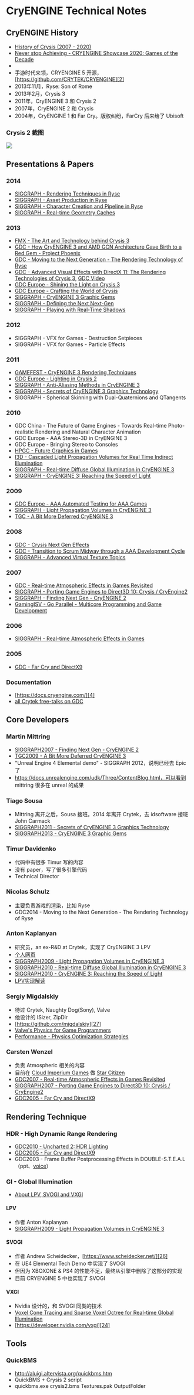 # CryENGINE Technical Notes


## CryENGINE History

 * [History of Crysis (2007 - 2020)][1]
 * [Never stop Achieving - CRYENGINE Showcase 2020: Games of the Decade][30]
 * 
 * 手游时代来领，CRYENGINE 5 开源，[https://github.com/CRYTEK/CRYENGINE][2]
 * 2013年11月，Ryse: Son of Rome
 * 2013年2月，Crysis 3
 * 2011年，CryENGINE 3 和 Crysis 2
 * 2007年，CryENGINE 2 和 Crysis
 * 2004年，CryENGINE 1 和 Far Cry。版权纠纷，FarCry 后来给了 Ubisoft

### Crysis 2 截图

![](images/2020_08_08_cryengine_technical_notes/crysis2.png)


## Presentations & Papers

### 2014

 * [SIGGRAPH - Rendering Techniques in Ryse][45]
 * [SIGGRAPH - Asset Production in Ryse][44]
 * [SIGGRAPH - Character Creation and Pipeline in Ryse][46]
 * [SIGGRAPH - Real-time Geometry Caches][49]

### 2013

 * [FMX - The Art and Technology behind Crysis 3][14]
 * [GDC - How CryENGINE 3 and AMD GCN Architecture Gave Birth to a Red Gem - Project Phoenix][48]
 * [GDC - Moving to the Next Generation - The Rendering Technology of Ryse][15]
 * [GDC - Advanced Visual Effects with DirectX 11: The Rendering Technologies of Crysis 3][16], [GDC Video][17]
 * [GDC Europe - Shining the Light on Crysis 3][18]
 * [GDC Europe - Crafting the World of Crysis][47]
 * [SIGGRAPH - CryENGINE 3 Graphic Gems][19]
 * [SIGGRAPH - Defining the Next Next-Gen][31]
 * [SIGGRAPH - Playing with Real-Time Shadows][20]

### 2012

 * SIGGRAPH - VFX for Games - Destruction Setpieces
 * SIGGRAPH - VFX for Games - Particle Effects

### 2011

 * [GAMEFEST - CryENGINE 3 Rendering Techniques][10]
 * [GDC Europe - Lighting in Crysis 2][11]
 * [SIGGRAPH - Anti-Aliasing Methods in CryENGINE 3][12]
 * [SIGGRAPH - Secrets of CryENGINE 3 Graphics Technology][13]
 * SIGGRAPH - Spherical Skinning with Dual-Quaternions and QTangents

### 2010

 * GDC China - The Future of Game Engines - Towards Real-time Photo-realistic Rendering and Natural Character Animation
 * GDC Europe - AAA Stereo-3D in CryENGINE 3
 * GDC Europe - Bringing Stereo to Consoles
 * [HPGC - Future Graphics in Games][34]
 * [I3D - Cascaded Light Propagation Volumes for Real Time Indirect Illumination][8]
 * [SIGGRAPH - Real-time Diffuse Global Illumination in CryENGINE 3][33]
 * [SIGGRAPH - CryENGINE 3: Reaching the Speed of Light][9]

### 2009

 * [GDC Europe - AAA Automated Testing for AAA Games][41]
 * [SIGGRAPH - Light Propagation Volumes in CryENGINE 3][5]
 * [TGC - A Bit More Deferred CryENGINE 3][6]

### 2008

 * [GDC - Crysis Next Gen Effects][36]
 * [GDC - Transition to Scrum Midway through a AAA Development Cycle][40]
 * [SIGGRAPH - Advanced Virtual Texture Topics][32]

### 2007

 * [GDC - Real-time Atmospheric Effects in Games Revisited][42]
 * [SIGGRAPH - Porting Game Engines to Direct3D 10: Crysis / CryEngine2][35]
 * [SIGGRAPH - Finding Next Gen - CryENGINE 2][3]
 * [GamingISV - Go Parallel - Multicore Programming and Game Development][39]

### 2006

 * [SIGGRAPH - Real-time Atmospheric Effects in Games][38]

### 2005

 * [GDC - Far Cry and DirectX9][37]

### Documentation

 * [https://docs.cryengine.com/][4]
 * [all Crytek free-talks on GDC][7]


## Core Developers

### Martin Mittring

 * [SIGGRAPH2007 - Finding Next Gen - CryENGINE 2][3]
 * [TGC2009 - A Bit More Deferred CryENGINE 3][6]
 * "Unreal Engine 4 Elemental demo" - SIGGRAPH 2012，说明已经去 Epic 了
 * https://docs.unrealengine.com/udk/Three/ContentBlog.html，可以看到 mittring 很多在 unreal 的成果

### Tiago Sousa

 * Mittring 离开之后，Sousa 接班。2014 年离开 Crytek，去 idsoftware 接班 John Carmack
 * [SIGGRAPH2011 - Secrets of CryENGINE 3 Graphics Technology][13]
 * [SIGGRAPH2013 - CryENGINE 3 Graphic Gems][19]

### Timur Davidenko

 * 代码中有很多 Timur 写的内容
 * 没有 paper，写了很多引擎代码
 * Technical Director

### Nicolas Schulz

 * 主要负责游戏的渲染，比如 Ryse
 * GDC2014 - Moving to the Next Generation - The Rendering Technology of Ryse

### Anton Kaplanyan

 * 研究员，an ex-R&D at Crytek，实现了 CryENGINE 3 LPV
 * [个人网页][22]
 * [SIGGRAPH2009 - Light Propagation Volumes in CryENGINE 3][5]
 * [SIGGRAPH2010 - Real-time Diffuse Global Illumination in CryENGINE 3][33]
 * [SIGGRAPH2010 - CryENGINE 3: Reaching the Speed of Light][9]
 * [LPV实现解读][21]

### Sergiy Migdalskiy

 * 待过 Crytek, Naughty Dog(Sony), Valve
 * 他设计的 ISizer, ZipDir
 * [https://github.com/migdalskiy][27]
 * [Valve's Physics for Game Programmers][28]
 * [Performance - Physics Optimization Strategies][29]

### Carsten Wenzel

 * 负责 Atmospheric 相关的内容
 * 目前在 [Cloud Imperium Games][50] 做 [Star Citizen][51]
 * [GDC2007 - Real-time Atmospheric Effects in Games Revisited][42]
 * [SIGGRAPH2007 - Porting Game Engines to Direct3D 10: Crysis / CryEngine2][35]
 * [GDC2005 - Far Cry and DirectX9][37]


## Rendering Technique

### HDR - High Dynamic Range Rendering

 * [GDC2010 - Uncharted 2: HDR Lighting][52]
 * [GDC2005 - Far Cry and DirectX9][37]
 * GDC2003 - Frame Buffer Postprocessing Effects in DOUBLE-S.T.E.A.L（ppt、[voice][53]）

### GI - Global Illumination

 * [About LPV, SVOGI and VXGI][25]

#### LPV

 * 作者 Anton Kaplanyan
 * [SIGGRAPH2009 - Light Propagation Volumes in CryENGINE 3][5]

#### SVOGI

 * 作者 Andrew Scheidecker，[https://www.scheidecker.net/][26]
 * 在 UE4 Elemental Tech Demo 中实现了 SVOGI
 * 但因为 XBOXONE & PS4 的性能不足，最终从引擎中删除了这部分的实现
 * 目前 CRYENGINE 5 中也实现了 SVOGI

#### VXGI

 * Nvidia 设计的，和 SVOGI 同类的技术
 * [Voxel Cone Tracing and Sparse Voxel Octree for Real-time Global Illumination][23]
 * [https://developer.nvidia.com/vxgi][24]


## Tools

### QuickBMS

 * http://aluigi.altervista.org/quickbms.htm
 * QuickBMS + Crysis 2 script
 * quickbms.exe crysis2.bms Textures.pak OutputFolder


[1]:https://www.youtube.com/watch?v=43V16tXFE8g
[2]:https://github.com/CRYTEK/CRYENGINE
[3]:https://developer.amd.com/wordpress/media/2013/02/Chapter8-Mittring-Finding_NextGen_CryEngine2.pdf
[4]:https://docs.cryengine.com/
[5]:http://advances.realtimerendering.com/s2009/
[6]:https://www.slideserve.com/yama/a-bit-more-deferred-cryengine-3
[7]:https://www.gdcvault.com/search.php#&conference_id=&category=free&firstfocus=&keyword=Crytek
[8]:https://www.realtimerendering.com/blog/cascaded-light-propagation-volumes-for-indirect-illumination/
[9]:http://advances.realtimerendering.com/s2010/
[10]:https://www.slideshare.net/TiagoAlexSousa/cryengine-3-rendering-techniques
[11]:https://www.gdcvault.com/play/1014915/Lighting-in-Crysis
[12]:https://www.slideshare.net/TiagoAlexSousa/antialiasing-methods-in-cryengine-3
[13]:http://advances.realtimerendering.com/s2011/
[14]:https://www.slideshare.net/TiagoAlexSousa/the-art-and-technology-behind-crysis-3-fmx-2013
[15]:https://gdcvault.com/play/1020432/Moving-to-the-Next-Generation
[16]:https://www.slideshare.net/TiagoAlexSousa/rendering-technologies-from-crysis-3-gdc-2013
[17]:https://gdcvault.com/play/1017626/Advanced-Visual-Effects-with-DirectX
[18]:https://www.gdcvault.com/play/1019235/Shining-the-Light-on-Crysis
[19]:http://advances.realtimerendering.com/s2013/
[20]:https://www.realtimeshadows.com/sites/default/files/Playing%20with%20Real-Time%20Shadows_0.pdf
[21]:https://ericpolman.com/2016/06/28/light-propagation-volumes/
[22]:http://kaplanyan.com/
[23]:https://on-demand.gputechconf.com/gtc/2012/presentations/SB134-Voxel-Cone-Tracing-Octree-Real-Time-Illumination.pdf
[24]:https://developer.nvidia.com/vxgi
[25]:https://www.zhihu.com/question/28295455
[26]:https://www.scheidecker.net/
[27]:https://github.com/migdalskiy
[28]:https://www.youtube.com/watch?v=1RphLzpQiJY
[29]:http://media.steampowered.com/apps/valve/2015/Migdalskiy_Sergiy_Physics_Optimization_Strategies.pdf
[30]:https://www.youtube.com/watch?v=wGQWGAuNx6M
[31]:https://ia800902.us.archive.org/25/items/crytek_presentations/Ryse_ChrisEvans_Sigg.pdf
[32]:https://ia600902.us.archive.org/25/items/crytek_presentations/AdvVirtualTexTopics.ppt
[33]:https://ia800902.us.archive.org/25/items/crytek_presentations/GI_crytek.ppt
[34]:https://ia800902.us.archive.org/25/items/crytek_presentations/Notes.ppt
[35]:https://ia800902.us.archive.org/25/items/crytek_presentations/SIGGRAPH2007_CrysisDX10.ppt
[36]:https://ia800902.us.archive.org/25/items/crytek_presentations/GDC08_SousaT_CrysisEffects.ppt
[37]:https://ia800902.us.archive.org/25/items/crytek_presentations/GDC2005_FarCryAndDX9.ppt
[38]:https://ia800902.us.archive.org/25/items/crytek_presentations/SIGGRAPH2006_RealtimeAtmoFxInGames.ppt
[39]:https://ia800902.us.archive.org/25/items/crytek_presentations/MunichIntel_eng.ppt
[40]:https://ia600902.us.archive.org/25/items/crytek_presentations/ASoendergaardGDC08.ppt
[41]:https://ia800902.us.archive.org/25/items/crytek_presentations/AAA_Automated_testing.ppt
[42]:https://ia600902.us.archive.org/25/items/crytek_presentations/GDC2007_RealtimeAtmoFxInGamesRev.ppt
[43]:https://ia800902.us.archive.org/25/items/crytek_presentations/Ryse_SIGGRAPH_2014_Christopher%20Evans_Asset%20Production.pdf
[44]:https://ia800902.us.archive.org/25/items/crytek_presentations/Ryse_SIGGRAPH_2014_Christopher%20Evans_Asset%20Production.pdf
[45]:http://advances.realtimerendering.com/s2014/crytek/Sigg14_Schulz_Mader_Ryse_Rendering_Techniques.pptx
[46]:https://archive.org/download/crytek_presentations/Ryse_SIGGRAPH_2014_Lars%20Martinsson_Character%20Creation%20and%20Pipeline.pdf
[47]:https://archive.org/download/crytek_presentations/Crafting%20the%20World%20of%20Crysis.pptx
[48]:https://archive.org/download/crytek_presentations/Project%20Phoenix.pptx
[49]:https://slideplayer.com/slide/3432122/
[50]:https://cloudimperiumgames.com/
[51]:https://en.wikipedia.org/wiki/Star_Citizen
[52]:https://www.gdcvault.com/play/1012351/Uncharted-2-HDR
[53]:https://www.gdcvault.com/play/1022664/Frame-Buffer-Postprocessing-Effects-in